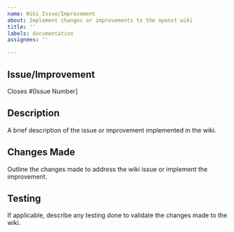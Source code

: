 ```yaml
---
name: Wiki Issue/Improvement
about: Implement changes or improvements to the openst wiki
title: ''
labels: documentation
assignees: ''

---
```


## Issue/Improvement
Closes #[Issue Number]

## Description
A brief description of the issue or improvement implemented in the wiki.

## Changes Made
Outline the changes made to address the wiki issue or implement the improvement.

## Testing
If applicable, describe any testing done to validate the changes made to the wiki.

